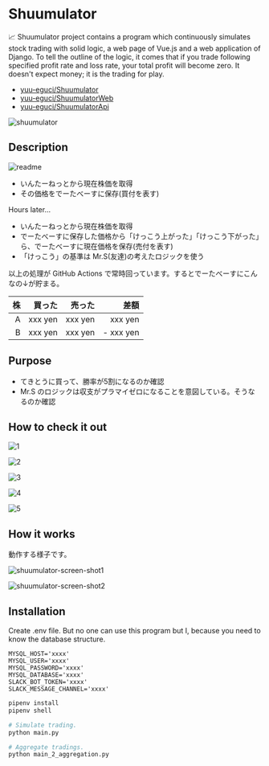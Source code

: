 Shuumulator
===

📈 Shuumulator project contains a program which continuously simulates stock trading with solid logic, a web page of Vue.js and a web application of Django. To tell the outline of the logic, it comes that if you trade following specified profit rate and loss rate, your total profit will become zero. It doesn't expect money; it is the trading for play.

- [yuu-eguci/Shuumulator](https://github.com/yuu-eguci/Shuumulator)
- [yuu-eguci/ShuumulatorWeb](https://github.com/yuu-eguci/ShuumulatorWeb)
- [yuu-eguci/ShuumulatorApi](https://github.com/yuu-eguci/ShuumulatorApi)

![shuumulator](https://user-images.githubusercontent.com/28250432/122638209-ee7f8480-d12d-11eb-9ccc-e0f7c0ca9be1.png)

## Description

![readme](https://user-images.githubusercontent.com/28250432/109735015-518fee80-7c05-11eb-89a0-1c275fe81594.png)

- いんたーねっとから現在株価を取得
- その価格をでーたべーすに保存(買付を表す)

Hours later...

- いんたーねっとから現在株価を取得
- でーたべーすに保存した価格から「けっこう上がった」「けっこう下がった」ら、でーたべーすに現在価格を保存(売付を表す)
- 「けっこう」の基準は Mr.S(友達)の考えたロジックを使う

以上の処理が GitHub Actions で常時回っています。するとでーたべーすにこんなの↓が貯まる。

| 株    | 買った     | 売った     | 差額         |
| ----: | ---------: | ---------: | -----------: |
| A     | xxx yen    | xxx yen    | xxx yen      |
| B     | xxx yen    | xxx yen    | - xxx yen    |

## Purpose

- てきとうに買って、勝率が5割になるのか確認
- Mr.S のロジックは収支がプラマイゼロになることを意図している。そうなるのか確認

## How to check it out

![1](https://user-images.githubusercontent.com/28250432/109736652-0c20f080-7c08-11eb-9303-fcb2ce425e3e.png)

![2](https://user-images.githubusercontent.com/28250432/109736661-0d521d80-7c08-11eb-85db-c1c5e76b1b38.png)

![3](https://user-images.githubusercontent.com/28250432/109736667-0e834a80-7c08-11eb-85a0-3dd3caa345dc.png)

![4](https://user-images.githubusercontent.com/28250432/109736673-0f1be100-7c08-11eb-8dc6-67296ea83c44.png)

![5](https://user-images.githubusercontent.com/28250432/109736677-104d0e00-7c08-11eb-9040-a1f539327da5.png)

## How it works

動作する様子です。

![shuumulator-screen-shot1](https://user-images.githubusercontent.com/28250432/109889788-5f0eac80-7cc9-11eb-9c54-cb2c6ab54070.png)

![shuumulator-screen-shot2](https://user-images.githubusercontent.com/28250432/109889791-5fa74300-7cc9-11eb-815e-f5855ad1dfbe.png)

## Installation

Create .env file. But no one can use this program but I, because you need to know the database structure.

```env
MYSQL_HOST='xxxx'
MYSQL_USER='xxxx'
MYSQL_PASSWORD='xxxx'
MYSQL_DATABASE='xxxx'
SLACK_BOT_TOKEN='xxxx'
SLACK_MESSAGE_CHANNEL='xxxx'
```

```bash
pipenv install
pipenv shell

# Simulate trading.
python main.py

# Aggregate tradings.
python main_2_aggregation.py
```

